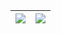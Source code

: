 | <a><img align="center" src="https://github-readme-stats.vercel.app/api?username=chenjiajun1999&show_icons=true&include_all_commits=false&theme=transparent&count_private=true&hide_border=true"/></a> | <a><img align="center" src="https://github-readme-stats.vercel.app/api/top-langs/?username=chenjiajun1999&&hide=html,css,go,javascript&layout=compact&theme=buefy&hide_border=true" /></a> |
| ------------- | ------------- |

<!--
**ProgramMonkeyquan/ProgramMonkeyquan** is a ✨ _special_ ✨ repository because its `README.md` (this file) appears on your GitHub profile.

Here are some ideas to get you started:

- 🔭 I’m currently working on ...
- 🌱 I’m currently learning ...
- 👯 I’m looking to collaborate on ...
- 🤔 I’m looking for help with ...
- 💬 Ask me about ...
- 📫 How to reach me: ...
- 😄 Pronouns: ...
- ⚡ Fun fact: ...
-->

